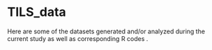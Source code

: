 # TILS_data
Here are some of the datasets generated and/or analyzed during the current study as well as corresponding R codes  .
